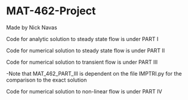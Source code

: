 # MAT-462-Project
Made by Nick Navas

Code for analytic solution to steady state flow is under PART I

Code for numerical solution to steady state flow is under PART II

Code for numerical solution to transient flow is under PART III

-Note that MAT_462_PART_III is dependent on the file IMPTRI.py for the comparison to the exact solution

Code for numerical solution to non-linear flow is under PART IV
